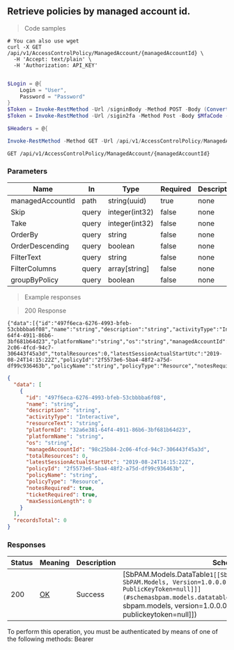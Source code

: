 
## Retrieve policies by managed account id.

<a id="opIdGetPoliciesForAccountAsync"></a>

> Code samples

```shell
# You can also use wget
curl -X GET /api/v1/AccessControlPolicy/ManagedAccount/{managedAccountId} \
  -H 'Accept: text/plain' \
  -H 'Authorization: API_KEY'

```

```powershell

$Login = @{
    Login = "User",
    Password = "Password"
}
$Token = Invoke-RestMethod -Url /signinBody -Method POST -Body (ConvertTo-Json $Login)
$Token = Invoke-RestMethod -Url /sigin2fa -Method Post -Body $MfaCode -Headers @{Authorization: "Bearer $Token"}

$Headers = @{

Invoke-RestMethod -Method GET -Url /api/v1/AccessControlPolicy/ManagedAccount/{managedAccountId}
```

`GET /api/v1/AccessControlPolicy/ManagedAccount/{managedAccountId}`

<h3 id="retrieve-policies-by-managed-account-id.-parameters">Parameters</h3>

|Name|In|Type|Required|Description|
|---|---|---|---|---|
|managedAccountId|path|string(uuid)|true|none|
|Skip|query|integer(int32)|false|none|
|Take|query|integer(int32)|false|none|
|OrderBy|query|string|false|none|
|OrderDescending|query|boolean|false|none|
|FilterText|query|string|false|none|
|FilterColumns|query|array[string]|false|none|
|groupByPolicy|query|boolean|false|none|

> Example responses

> 200 Response

```
{"data":[{"id":"497f6eca-6276-4993-bfeb-53cbbbba6f08","name":"string","description":"string","activityType":"Interactive","resourceText":"string","platformId":"32a6e381-64f4-4911-86b6-3bf681b64d23","platformName":"string","os":"string","managedAccountId":"98c25b84-2c06-4fcd-94c7-306443f45a3d","totalResources":0,"latestSessionActualStartUtc":"2019-08-24T14:15:22Z","policyId":"2f5573e6-5ba4-48f2-a75d-df99c936463b","policyName":"string","policyType":"Resource","notesRequired":true,"ticketRequired":true,"maxSessionLength":0}],"recordsTotal":0}
```

```json
{
  "data": [
    {
      "id": "497f6eca-6276-4993-bfeb-53cbbbba6f08",
      "name": "string",
      "description": "string",
      "activityType": "Interactive",
      "resourceText": "string",
      "platformId": "32a6e381-64f4-4911-86b6-3bf681b64d23",
      "platformName": "string",
      "os": "string",
      "managedAccountId": "98c25b84-2c06-4fcd-94c7-306443f45a3d",
      "totalResources": 0,
      "latestSessionActualStartUtc": "2019-08-24T14:15:22Z",
      "policyId": "2f5573e6-5ba4-48f2-a75d-df99c936463b",
      "policyName": "string",
      "policyType": "Resource",
      "notesRequired": true,
      "ticketRequired": true,
      "maxSessionLength": 0
    }
  ],
  "recordsTotal": 0
}
```

<h3 id="retrieve-policies-by-managed-account-id.-responses">Responses</h3>

|Status|Meaning|Description|Schema|
|---|---|---|---|
|200|[OK](https://tools.ietf.org/html/rfc7231#section-6.3.1)|Success|[SbPAM.Models.DataTable`1[[SbPAM.Models.ActivityCard, SbPAM.Models, Version=1.0.0.0, Culture=neutral, PublicKeyToken=null]]](#schemasbpam.models.datatable`1[[sbpam.models.activitycard, sbpam.models, version=1.0.0.0, culture=neutral, publickeytoken=null]])|

<aside class="warning">
To perform this operation, you must be authenticated by means of one of the following methods:
Bearer
</aside>


